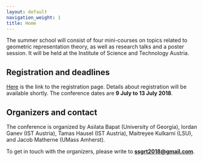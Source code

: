 ```yaml
---
layout: default
navigation_weight: 1
title: Home
---
```


The summer school will consist of four mini-courses on topics related to geometric representation theory, as well as research talks and a poster session.
It will be held at the Institute of Science and Technology Austria.

<!-- ## Mini-course speakers -->

<!-- * Speaker 1 (affiliation) -->
<!-- * Speaker 2 (affiliation) -->
<!-- * Speaker 3 (affiliation) -->
<!-- * Speaker 4 (affiliation) -->

## Registration and deadlines

<!-- The registration deadline is **date**. -->
[Here](registration) is the link to the registration page.
Details about registration will be available shortly.
The conference dates are **9 July to 13 July 2018**.


## Organizers and contact

The conference is organized by Asilata Bapat (University of Georgia), Iordan Ganev (IST Austria), Tamas Hausel (IST Austria), Maitreyee Kulkarni (LSU), and Jacob Matherne (UMass Amherst).

To get in touch with the organizers, please write to **ssgrt2018@gmail.com**.

